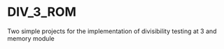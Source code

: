 # DIV_3_ROM
Two simple projects for the implementation of divisibility testing at 3 and memory module
